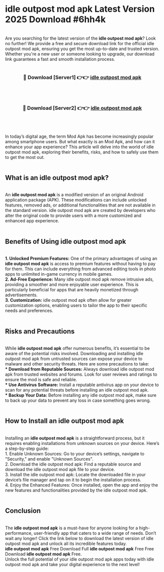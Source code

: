 # idle outpost mod apk Latest Version 2025 Download #6hh4k<br>
<br>
Are you searching for the latest version of the <strong>idle outpost mod apk</strong>? Look no further! We provide a free and secure download link for the official idle outpost mod apk, ensuring you get the most up-to-date and trusted version. Whether you're a new user or someone looking to upgrade, our download link guarantees a fast and smooth installation process.
<br>
<br>
<div align="center">
<h3>🔴 Download [Server1] 👉👉 <a href="https://modyolo.store/idle_outpost_mod_apk">idle outpost mod apk</a></h3><br>
<br>
<h3>🔴 Download [Server2] 👉👉 <a href="https://modyolo.store/=idle_outpost_mod_apk">idle outpost mod apk</a></h3><br>
</div>
<br>
<br>
In today’s digital age, the term Mod Apk has become increasingly popular among smartphone users. But what exactly is an Mod Apk, and how can it enhance your app experience? This article will delve into the world of idle outpost mod apk, exploring their benefits, risks, and how to safely use them to get the most out.
<br>
<br>
<h2>What is an idle outpost mod apk?</h2>
<br>
An <strong>idle outpost mod apk</strong> is a modified version of an original Android application package (APK). These modifications can include unlocked features, removed ads, or additional functionalities that are not available in the standard version. idle outpost mod apk are created by developers who alter the original code to provide users with a more customized and enhanced app experience.
<br>
<br>
<h2>Benefits of Using idle outpost mod apk</h2>
<br>
<strong> 1. Unlocked Premium Features:</strong> One of the primary advantages of using an <strong>idle outpost mod apk</strong> is access to premium features without having to pay for them. This can include everything from advanced editing tools in photo apps to unlimited in-game currency in mobile games.
<br>
<strong> 2. Ad-Free Experience:</strong> Many idle outpost mod apk remove intrusive ads, providing a smoother and more enjoyable user experience. This is particularly beneficial for apps that are heavily monetized through advertisements.
<br>
<strong> 3. Customization:</strong> idle outpost mod apk often allow for greater customization options, enabling users to tailor the app to their specific needs and preferences.
<br>
<br>
<h2>Risks and Precautions</h2>
<br>
While <strong>idle outpost mod apk</strong> offer numerous benefits, it’s essential to be aware of the potential risks involved. Downloading and installing idle outpost mod apk from untrusted sources can expose your device to malware and other security threats. Here are some precautions to take:
<br>
<strong> * Download from Reputable Sources:</strong> Always download idle outpost mod apk from trusted websites and forums. Look for user reviews and ratings to ensure the mod is safe and reliable.
<br>
<strong> * Use Antivirus Software:</strong> Install a reputable antivirus app on your device to scan for any potential threats before installing an idle outpost mod apk.
<br>
<strong> * Backup Your Data:</strong> Before installing any idle outpost mod apk, make sure to back up your data to prevent any loss in case something goes wrong.
<br>
<br>
<h2>How to Install an idle outpost mod apk</h2>
<br>
Installing an <strong>idle outpost mod apk</strong> is a straightforward process, but it requires enabling installations from unknown sources on your device. Here’s a step-by-step guide:
<br>
 1. Enable Unknown Sources: Go to your device’s settings, navigate to "Security," and enable "Unknown Sources".
<br>
 2. Download the idle outpost mod apk: Find a reputable source and download the idle outpost mod apk file to your device.
<br>
 3. Install the idle outpost mod apk: Locate the downloaded file in your device’s file manager and tap on it to begin the installation process.
<br>
 4. Enjoy the Enhanced Features: Once installed, open the app and enjoy the new features and functionalities provided by the idle outpost mod apk.
<br>
<br>
<h2><strong>Conclusion</strong></h2>
<br>
The <strong>idle outpost mod apk</strong> is a must-have for anyone looking for a high-performance, user-friendly app that caters to a wide range of needs. Don’t wait any longer! Click the link below to download the latest version of idle outpost mod apk and unlock all its incredible features today.
<br>
<strong>idle outpost mod apk</strong> Free Download Full <strong>idle outpost mod apk</strong> Free Free Download <strong>idle outpost mod apk</strong> Free.
<br>
Unlock the full potential of your idle outpost mod apk apps today with idle outpost mod apk and take your digital experience to the next level!

